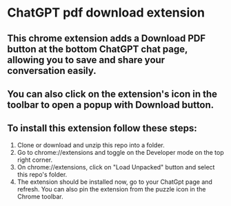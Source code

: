 # ChatGPT pdf download extension

## This chrome extension adds a Download PDF button at the bottom ChatGPT chat page, allowing you to save and share your conversation easily.

## You can also click on the extension's icon in the toolbar to open a popup with Download button. 

## To install this extension follow these steps:
1. Clone or download and unzip this repo into a folder.
2. Go to chrome://extensions and toggle on the Developer mode on the top right corner.
3. On chrome://extensions, click on "Load Unpacked" button and select this repo's folder.
4. The extension should be installed now, go to your ChatGpt page and refresh. You can also pin the extension from the puzzle icon in the Chrome toolbar.
